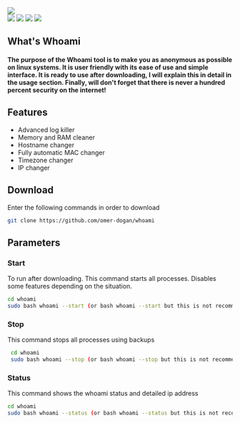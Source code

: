![](logo.png) </br>
![](https://img.shields.io/github/v/release/omer-dogan/whoami?color=black&style=flat-square) ![](https://img.shields.io/github/last-commit/omer-dogan/whoami?color=black)  ![](https://img.shields.io/github/languages/code-size/omer-dogan/whoami?color=black&style=flat-square) ![](https://img.shields.io/github/downloads/omer-dogan/whoami/v1.4.0-beta/total?color=black&style=flat-square)
## What's Whoami
#### The purpose of the Whoami tool is to make you as anonymous as possible on linux systems. It is user friendly with its ease of use and simple interface. It is ready to use after downloading, I will explain this in detail in the usage section. Finally, will don't forget that there is never a hundred percent security on the internet!
  ## Features
 * Advanced log killer
 * Memory and RAM cleaner
 * Hostname changer
 * Fully automatic MAC changer
 * Timezone changer
 * IP changer
 
 ## Download
 Enter the following commands in order to download 
 ```bash
 git clone https://github.com/omer-dogan/whoami
 ```
 ## Parameters
 ### Start
 To run after downloading. This command starts all processes. Disables some features depending on the situation.
 ```bash
 cd whoami
 sudo bash whoami --start (or bash whoami --start but this is not recommended)
 ```
 ### Stop
This command stops all processes using backups
```bash
 cd whoami
 sudo bash whoami --stop (or bash whoami --stop but this is not recommended)
 ```
  ### Status
 This command shows the whoami status and detailed ip address
 ```bash
 cd whoami
 sudo bash whoami --status (or bash whoami --status but this is not recommended)
 ```
